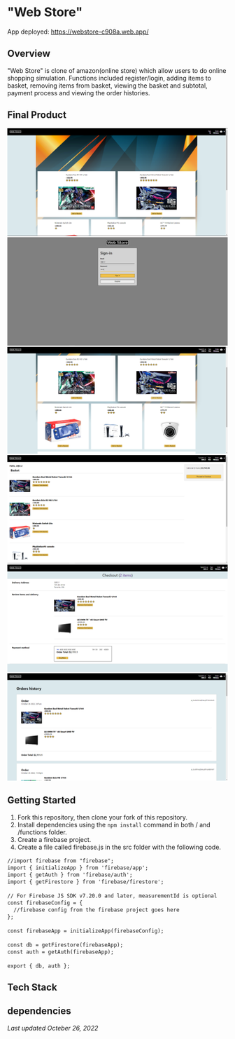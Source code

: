 # "Web Store"

App deployed: https://webstore-c908a.web.app/

## Overview

"Web Store" is clone of amazon(online store) which allow users to do online shopping simulation. Functions included register/login, adding items to basket, removing items from basket, viewing the basket and subtotal, payment process and viewing the order histories.

## Final Product

!["Screenshot of Home Page"](https://github.com/lamew128/WebStore/blob/main/screenshots/1.PNG)
!["Screenshot of Login Page"](https://github.com/lamew128/WebStore/blob/main/screenshots/2.PNG)
!["Screenshot of adding an item to the basket"](https://github.com/lamew128/WebStore/blob/main/screenshots/3.PNG)
!["Screenshot of Basket Page"](https://github.com/lamew128/WebStore/blob/main/screenshots/4.PNG)
!["Screenshot of Checkout Page"](https://github.com/lamew128/WebStore/blob/main/screenshots/5.PNG)
!["Screenshot of Order history Page"](https://github.com/lamew128/WebStore/blob/main/screenshots/6.PNG)

## Getting Started

1. Fork this repository, then clone your fork of this repository.
2. Install dependencies using the `npm install` command in both / and /functions folder.
3. Create a firebase project.
4. Create a file called firebase.js in the src folder with the following code.
```
//import firebase from "firebase";
import { initializeApp } from 'firebase/app';
import { getAuth } from 'firebase/auth';
import { getFirestore } from 'firebase/firestore';

// For Firebase JS SDK v7.20.0 and later, measurementId is optional
const firebaseConfig = {
  //firebase config from the firebase project goes here
};

const firebaseApp = initializeApp(firebaseConfig);

const db = getFirestore(firebaseApp);
const auth = getAuth(firebaseApp);

export { db, auth };
```

## Tech Stack

## dependencies

*Last updated Octeber 26, 2022*
